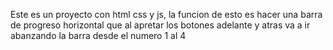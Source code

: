 Este es un proyecto con html css y js, la funcion de esto es hacer una barra de progreso horizontal que al apretar los botones adelante y atras va a ir abanzando la barra desde el numero 1 al 4

